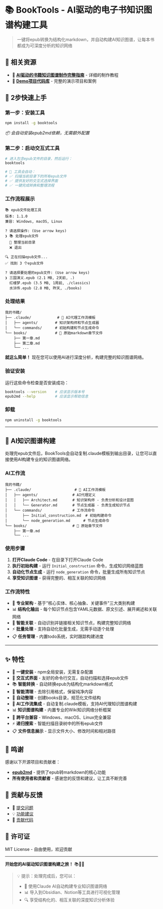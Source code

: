 # 📚 BookTools - AI驱动的电子书知识图谱构建工具

> 一键将epub转换为结构化markdown，并自动构建AI知识图谱，让每本书都成为可深度分析的知识网络


## 🔗 相关资源

- 📖 [**AI驱动的书籍知识图谱制作完整指南**](https://deepread.aizhi.site/AI驱动的书籍知识图谱制作完整指南) - 详细的制作教程
- 🎯 [**Demo项目代码库**](https://github.com/liujuntao123/DeepRead) - 完整的演示项目和案例

## 🚀 2步快速上手

### 第一步：安装工具
```bash
npm install -g booktools
```
*📦 会自动安装epub2md依赖，无需额外配置*

### 第二步：启动交互式工具
```bash
# 进入包含epub文件的目录，然后运行：
booktools

# 🎯 工具会自动：
# ✅ 扫描当前目录下的所有epub文件
# ✅ 提供友好的交互式选择界面
# ✅ 一键完成转换和整理流程
```

### 工作流程展示
```
📚 epub文件处理工具
版本: 1.1.0
兼容: Windows, macOS, Linux

? 请选择操作: (Use arrow keys)
❯ 📚 处理epub文件
  📁 整理当前目录  
  ❌ 退出

🔍 正在扫描epub文件...
✅ 找到 3 个epub文件

? 请选择要处理的epub文件: (Use arrow keys)
❯ 三国演义.epub (2.1 MB, 2天前, .)
  红楼梦.epub (3.5 MB, 1周前, ./classics)
  水浒传.epub (2.8 MB, 昨天, ./books)
```

### 处理结果
```
我的书籍/
├── .claude/            # 🤖 AI代理工作流模板
│   ├── agents/        # 知识架构师和节点生成器
│   └── commands/      # 初始构建和节点生成命令
└── books/             # 📁 原始markdown章节文件
    ├── 第一章.md
    ├── 第二章.md
    └── ...
```

**就这么简单！** 现在您可以使用AI进行深度分析，构建完整的知识图谱网络。


### 验证安装

运行这些命令检查是否安装成功：
```bash
booktools --version    # 应该显示版本号
epub2md --help         # 应该显示帮助信息
```

### 卸载

```bash
npm uninstall -g booktools
```

---

## 🤖 AI知识图谱构建

处理完epub文件后，BookTools会自动复制.claude模板到输出目录，让您可以直接使用AI构建专业的知识图谱网络。

### AI工作流

```text
我的书籍/
├── .claude/                    # 🤖 AI工作流模板
│   ├── agents/                # AI代理定义
│   │   ├── Architect.md       # 知识架构师 - 负责分析和设计蓝图
│   │   └── Generator.md       # 节点生成器 - 负责生成知识节点
│   └── commands/              # 工作流命令
│       ├── Initial_construction.md  # 初始构建命令
│       └── node_generation.md      # 节点生成命令
└── books/                     # 📁 原始章节文件
    ├── 第一章.md
    └── ...
```

### 使用步骤

1. **打开Claude Code** - 在目录下打开Claude Code
2. **执行初始构建** - 运行 `Initial_construction` 命令，生成知识网络蓝图
3. **自动化节点生成** - 运行 `node_generation` 命令，批量生成所有知识节点
4. **享受知识图谱** - 获得完整的、相互关联的知识网络

### 工作流特性

- 🎯 **专业架构** - 基于"核心实体、核心抽象、关键事件"三大类别构建
- 📊 **结构化输出** - 每个知识节点包含YAML元数据、原文引述、展开阐述和关联网络
- 🔗 **智能关联** - 自动识别并链接相关知识节点，构建完整知识网络
- ⚡ **批量处理** - 支持自动化批量生成，无需手动逐个处理
- 📋 **任务管理** - 内置todo系统，实时跟踪构建进度


---

## ✨ 特性

- 🚀 **一键安装** - npm全局安装，无需复杂配置
- 🎯 **交互式界面** - 友好的命令行交互，自动扫描和选择epub文件
- 📚 **智能转换** - 自动转换epub为结构化markdown格式
- 🧹 **智能清理** - 去除引用格式，保留纯净内容
- 📁 **自动整理** - 创建books目录，规范化文件结构
- 🤖 **AI工作流集成** - 自动复制.claude模板，支持AI代理知识图谱构建
- 📊 **知识图谱构建** - 内置专业的Wiki知识网络分析框架
- 🔧 **跨平台兼容** - Windows、macOS、Linux完全兼容
- ⚡ **递归搜索** - 智能扫描目录树中的所有epub文件
- 📋 **文件信息展示** - 显示文件大小、修改时间和相对路径

## 🙏 鸣谢

感谢以下开源项目和贡献者：

- **[epub2md](https://github.com/zacchaeus1/epub2md)** - 提供了epub转markdown的核心功能
- **所有使用者和贡献者** - 感谢您的反馈和建议，让工具不断完善

## 🤝 贡献与反馈

- 📝 [提交问题](https://github.com/your-repo/issues)
- 💡 [功能建议](https://github.com/your-repo/discussions)
- 🔧 [贡献代码](https://github.com/your-repo/pulls)

## 📄 许可证

MIT License - 自由使用，欢迎贡献

---

**开始您的AI驱动知识图谱构建之旅！** 📚🤖✨

> 💡 提示：处理完成后，您可以：
> - 🤖 使用Claude AI自动构建专业知识图谱网络
> - 📊 导入到Obsidian、Notion等工具进行可视化管理
> - 🔍 享受结构化的、相互关联的深度知识分析体验